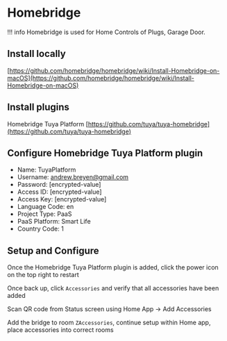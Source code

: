 # Homebridge

!!! info
    Homebridge is used for Home Controls of Plugs, Garage Door.

## Install locally
[https://github.com/homebridge/homebridge/wiki/Install-Homebridge-on-macOS](https://github.com/homebridge/homebridge/wiki/Install-Homebridge-on-macOS)

## Install plugins
Homebridge Tuya Platform [https://github.com/tuya/tuya-homebridge](https://github.com/tuya/tuya-homebridge)

## Configure Homebridge Tuya Platform plugin
- Name: TuyaPlatform
- Username: andrew.breyen@gmail.com
- Password: [encrypted-value]
- Access ID: [encrypted-value]
- Access Key: [encrypted-value]
- Language Code: en
- Project Type: PaaS
- PaaS Platform: Smart Life
- Country Code: 1

## Setup and Configure
Once the Homebridge Tuya Platform plugin is added, click the power icon on the top right to restart

Once back up, click `Accessories` and verify that all accessories have been added

Scan QR code from Status screen using Home App -> Add Accessories

Add the bridge to room `ZAccessories`, continue setup within Home app, place accessories into correct rooms
